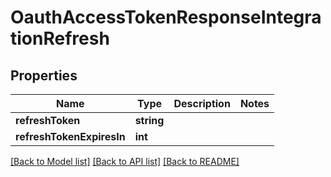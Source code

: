 # OauthAccessTokenResponseIntegrationRefresh

## Properties
Name | Type | Description | Notes
------------ | ------------- | ------------- | -------------
**refreshToken** | **string** |  | 
**refreshTokenExpiresIn** | **int** |  | 

[[Back to Model list]](../README.md#documentation-for-models) [[Back to API list]](../README.md#documentation-for-api-endpoints) [[Back to README]](../README.md)


